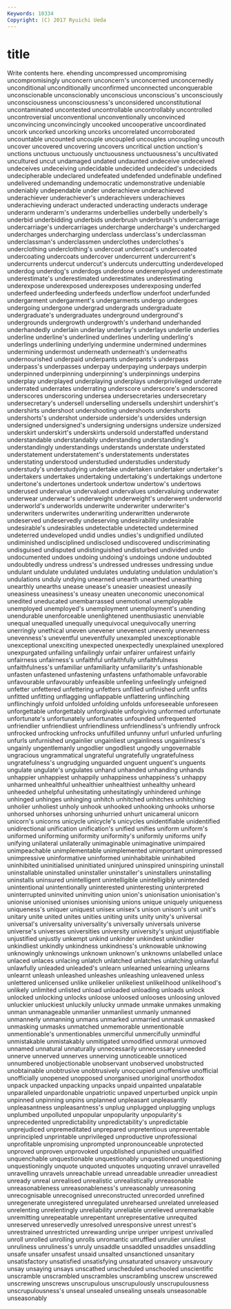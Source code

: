 ```yaml
---
Keywords: 10334 
Copyright: (C) 2017 Ryuichi Ueda
---
```


# title

Write contents here.
ehending uncompressed
uncompromising uncompromisingly unconcern unconcern's unconcerned unconcernedly unconditional unconditionally unconfirmed unconnected
unconquerable unconscionable unconscionably unconscious unconscious's unconsciously unconsciousness unconsciousness's unconsidered unconstitutional
uncontaminated uncontested uncontrollable uncontrollably uncontrolled uncontroversial unconventional unconventionally unconvinced unconvincing
unconvincingly uncooked uncooperative uncoordinated uncork uncorked uncorking uncorks uncorrelated uncorroborated
uncountable uncounted uncouple uncoupled uncouples uncoupling uncouth uncover uncovered uncovering
uncovers uncritical unction unction's unctions unctuous unctuously unctuousness unctuousness's uncultivated
uncultured uncut undamaged undated undaunted undeceive undeceived undeceives undeceiving undecidable
undecided undecided's undecideds undecipherable undeclared undefeated undefended undefinable undefined undelivered
undemanding undemocratic undemonstrative undeniable undeniably undependable under underachieve underachieved underachiever
underachiever's underachievers underachieves underachieving underact underacted underacting underacts underage underarm
underarm's underarms underbellies underbelly underbelly's underbid underbidding underbids underbrush underbrush's
undercarriage undercarriage's undercarriages undercharge undercharge's undercharged undercharges undercharging underclass underclass's
underclassman underclassman's underclassmen underclothes underclothes's underclothing underclothing's undercoat undercoat's undercoated
undercoating undercoats undercover undercurrent undercurrent's undercurrents undercut undercut's undercuts undercutting
underdeveloped underdog underdog's underdogs underdone underemployed underestimate underestimate's underestimated underestimates
underestimating underexpose underexposed underexposes underexposing underfed underfeed underfeeding underfeeds underflow
underfoot underfunded undergarment undergarment's undergarments undergo undergoes undergoing undergone undergrad
undergrads undergraduate undergraduate's undergraduates underground underground's undergrounds undergrowth undergrowth's underhand
underhanded underhandedly underlain underlay underlay's underlays underlie underlies underline underline's
underlined underlines underling underling's underlings underlining underlying undermine undermined undermines
undermining undermost underneath underneath's underneaths undernourished underpaid underpants underpants's underpass
underpass's underpasses underpay underpaying underpays underpin underpinned underpinning underpinning's underpinnings
underpins underplay underplayed underplaying underplays underprivileged underrate underrated underrates underrating
underscore underscore's underscored underscores underscoring undersea undersecretaries undersecretary undersecretary's undersell
underselling undersells undershirt undershirt's undershirts undershoot undershooting undershoots undershorts undershorts's
undershot underside underside's undersides undersign undersigned undersigned's undersigning undersigns undersize
undersized underskirt underskirt's underskirts undersold understaffed understand understandable understandably understanding
understanding's understandingly understandings understands understate understated understatement understatement's understatements understates
understating understood understudied understudies understudy understudy's understudying undertake undertaken undertaker
undertaker's undertakers undertakes undertaking undertaking's undertakings undertone undertone's undertones undertook
undertow undertow's undertows underused undervalue undervalued undervalues undervaluing underwater underwear
underwear's underweight underweight's underwent underworld underworld's underworlds underwrite underwriter underwriter's
underwriters underwrites underwriting underwritten underwrote undeserved undeservedly undeserving undesirability undesirable
undesirable's undesirables undetectable undetected undetermined undeterred undeveloped undid undies undies's
undignified undiluted undiminished undisciplined undisclosed undiscovered undiscriminating undisguised undisputed undistinguished
undisturbed undivided undo undocumented undoes undoing undoing's undoings undone undoubted
undoubtedly undress undress's undressed undresses undressing undue undulant undulate undulated
undulates undulating undulation undulation's undulations unduly undying unearned unearth unearthed
unearthing unearthly unearths unease unease's uneasier uneasiest uneasily uneasiness uneasiness's
uneasy uneaten uneconomic uneconomical unedited uneducated unembarrassed unemotional unemployable unemployed
unemployed's unemployment unemployment's unending unendurable unenforceable unenlightened unenthusiastic unenviable unequal
unequalled unequally unequivocal unequivocally unerring unerringly unethical uneven unevener unevenest
unevenly unevenness unevenness's uneventful uneventfully unexampled unexceptionable unexceptional unexciting unexpected
unexpectedly unexplained unexplored unexpurgated unfailing unfailingly unfair unfairer unfairest unfairly
unfairness unfairness's unfaithful unfaithfully unfaithfulness unfaithfulness's unfamiliar unfamiliarity unfamiliarity's unfashionable
unfasten unfastened unfastening unfastens unfathomable unfavorable unfavourable unfavourably unfeasible unfeeling
unfeelingly unfeigned unfetter unfettered unfettering unfetters unfilled unfinished unfit unfits
unfitted unfitting unflagging unflappable unflattering unflinching unflinchingly unfold unfolded unfolding
unfolds unforeseeable unforeseen unforgettable unforgettably unforgivable unforgiving unformed unfortunate unfortunate's
unfortunately unfortunates unfounded unfrequented unfriendlier unfriendliest unfriendliness unfriendliness's unfriendly unfrock
unfrocked unfrocking unfrocks unfulfilled unfunny unfurl unfurled unfurling unfurls unfurnished
ungainlier ungainliest ungainliness ungainliness's ungainly ungentlemanly ungodlier ungodliest ungodly ungovernable
ungracious ungrammatical ungrateful ungratefully ungratefulness ungratefulness's ungrudging unguarded unguent unguent's
unguents ungulate ungulate's ungulates unhand unhanded unhanding unhands unhappier unhappiest
unhappily unhappiness unhappiness's unhappy unharmed unhealthful unhealthier unhealthiest unhealthy unheard
unheeded unhelpful unhesitating unhesitatingly unhindered unhinge unhinged unhinges unhinging unhitch
unhitched unhitches unhitching unholier unholiest unholy unhook unhooked unhooking unhooks
unhorse unhorsed unhorses unhorsing unhurried unhurt unicameral unicorn unicorn's unicorns
unicycle unicycle's unicycles unidentifiable unidentified unidirectional unification unification's unified unifies
uniform uniform's uniformed uniforming uniformity uniformity's uniformly uniforms unify unifying
unilateral unilaterally unimaginable unimaginative unimpaired unimpeachable unimplementable unimplemented unimportant unimpressed
unimpressive uninformative uninformed uninhabitable uninhabited uninhibited uninitialised uninitiated uninjured uninspired
uninspiring uninstall uninstallable uninstalled uninstaller uninstaller's uninstallers uninstalling uninstalls uninsured
unintelligent unintelligible unintelligibly unintended unintentional unintentionally uninterested uninteresting uninterpreted uninterrupted
uninvited uninviting union union's unionisation unionisation's unionise unionised unionises unionising
unions unique uniquely uniqueness uniqueness's uniquer uniquest unisex unisex's unison
unison's unit unit's unitary unite united unites unities uniting units
unity unity's universal universal's universality universality's universally universals universe universe's
universes universities university university's unjust unjustifiable unjustified unjustly unkempt unkind
unkinder unkindest unkindlier unkindliest unkindly unkindness unkindness's unknowable unknowing unknowingly
unknowings unknown unknown's unknowns unlabelled unlace unlaced unlaces unlacing unlatch
unlatched unlatches unlatching unlawful unlawfully unleaded unleaded's unlearn unlearned unlearning
unlearns unlearnt unleash unleashed unleashes unleashing unleavened unless unlettered unlicensed
unlike unlikelier unlikeliest unlikelihood unlikelihood's unlikely unlimited unlisted unload unloaded
unloading unloads unlock unlocked unlocking unlocks unloose unloosed unlooses unloosing
unloved unluckier unluckiest unluckily unlucky unmade unmake unmakes unmaking unman
unmanageable unmanlier unmanliest unmanly unmanned unmannerly unmanning unmans unmarked unmarried
unmask unmasked unmasking unmasks unmatched unmemorable unmentionable unmentionable's unmentionables unmerciful
unmercifully unmindful unmistakable unmistakably unmitigated unmodified unmoral unmoved unnamed unnatural
unnaturally unnecessarily unnecessary unneeded unnerve unnerved unnerves unnerving unnoticeable unnoticed
unnumbered unobjectionable unobservant unobserved unobstructed unobtainable unobtrusive unobtrusively unoccupied unoffensive
unofficial unofficially unopened unopposed unorganised unoriginal unorthodox unpack unpacked unpacking
unpacks unpaid unpainted unpalatable unparalleled unpardonable unpatriotic unpaved unperturbed unpick
unpin unpinned unpinning unpins unplanned unpleasant unpleasantly unpleasantness unpleasantness's unplug
unplugged unplugging unplugs unplumbed unpolluted unpopular unpopularity unpopularity's unprecedented unpredictability
unpredictability's unpredictable unprejudiced unpremeditated unprepared unpretentious unpreventable unprincipled unprintable unprivileged
unproductive unprofessional unprofitable unpromising unprompted unpronounceable unprotected unproved unproven unprovoked
unpublished unpunished unqualified unquenchable unquestionable unquestionably unquestioned unquestioning unquestioningly unquote
unquoted unquotes unquoting unravel unravelled unravelling unravels unreachable unread unreadable
unreadier unreadiest unready unreal unrealised unrealistic unrealistically unreasonable unreasonableness unreasonableness's
unreasonably unreasoning unrecognisable unrecognised unreconstructed unrecorded unrefined unregenerate unregistered unregulated
unrehearsed unrelated unreleased unrelenting unrelentingly unreliability unreliable unrelieved unremarkable unremitting
unrepeatable unrepentant unrepresentative unrequited unreserved unreservedly unresolved unresponsive unrest unrest's
unrestrained unrestricted unrewarding unripe unriper unripest unrivalled unroll unrolled unrolling
unrolls unromantic unruffled unrulier unruliest unruliness unruliness's unruly unsaddle unsaddled
unsaddles unsaddling unsafe unsafer unsafest unsaid unsalted unsanctioned unsanitary unsatisfactory
unsatisfied unsatisfying unsaturated unsavory unsavoury unsay unsaying unsays unscathed unscheduled
unschooled unscientific unscramble unscrambled unscrambles unscrambling unscrew unscrewed unscrewing unscrews
unscrupulous unscrupulously unscrupulousness unscrupulousness's unseal unsealed unsealing unseals unseasonable unseasonably
